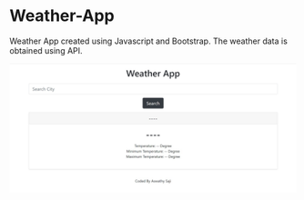 # Weather-App

Weather App created using Javascript and Bootstrap. The weather data is obtained using API.

![Desktop view](https://github.com/aswathysaji/Weather-App/blob/main/weather.jpg?raw=true)
